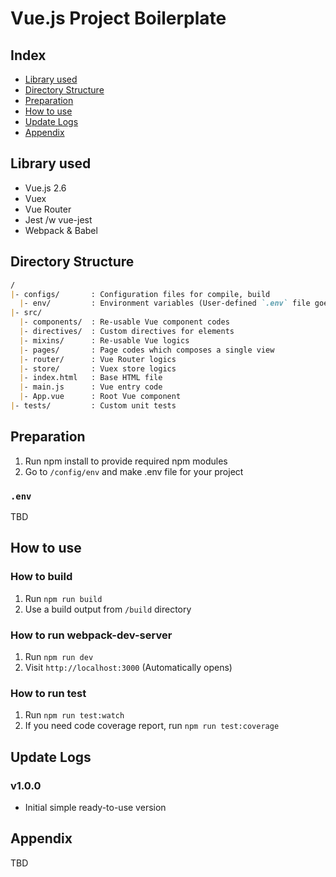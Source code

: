 # Vue.js Project Boilerplate

## Index
- [Library used](#library-used)
- [Directory Structure](#directory-structure)
- [Preparation](#preparation)
- [How to use](#how-to-use)
- [Update Logs](#update-logs)
- [Appendix](#appendix)

<a name="library-used"></a>
## Library used
- Vue.js 2.6
- Vuex
- Vue Router
- Jest /w vue-jest
- Webpack & Babel

<a name="directory-structure"></a>
## Directory Structure

```md
/
|- configs/       : Configuration files for compile, build
  |- env/         : Environment variables (User-defined `.env` file goes here)
|- src/
  |- components/  : Re-usable Vue component codes
  |- directives/  : Custom directives for elements
  |- mixins/      : Re-usable Vue logics
  |- pages/       : Page codes which composes a single view
  |- router/      : Vue Router logics
  |- store/       : Vuex store logics
  |- index.html   : Base HTML file
  |- main.js      : Vue entry code
  |- App.vue      : Root Vue component
|- tests/         : Custom unit tests
```

<a name="preparation"></a>
## Preparation

1. Run npm install to provide required npm modules
2. Go to `/config/env` and make .env file for your project

### `.env`
TBD

<a name="how-to-use"></a>
## How to use

### How to build
1. Run `npm run build`
2. Use a build output from `/build` directory

### How to run webpack-dev-server
1. Run `npm run dev`
2. Visit `http://localhost:3000` (Automatically opens)

### How to run test
1. Run `npm run test:watch`
2. If you need code coverage report, run `npm run test:coverage`

<a name="update-logs"></a>
## Update Logs

### v1.0.0
- Initial simple ready-to-use version

<a name="appendix"></a>
## Appendix
TBD
